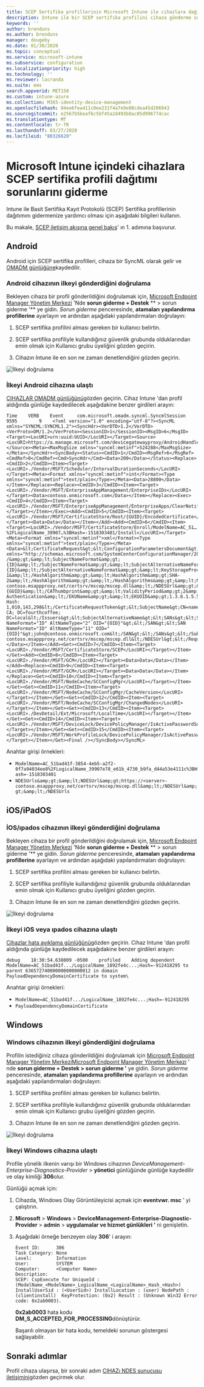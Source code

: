 ```yaml
---
title: SCEP Sertifika profillerinin Microsoft Intune ile cihazlara dağıtılması sorunlarını giderme | Microsoft Docs
description: Intune ile bir SCEP sertifika profilini cihaza gönderme sorunlarını giderin.
keywords: ''
author: brenduns
ms.author: brenduns
manager: dougeby
ms.date: 01/30/2020
ms.topic: conceptual
ms.service: microsoft-intune
ms.subservice: configuration
ms.localizationpriority: high
ms.technology: ''
ms.reviewer: lacranda
ms.suite: ems
search.appverid: MET150
ms.custom: intune-azure
ms.collection: M365-identity-device-management
ms.openlocfilehash: 04ee6fea411c0ee231f4a7e9e00cdea45d206943
ms.sourcegitcommit: e2567b5beaf6c5bf45a2d493b8ac05d996774cac
ms.translationtype: MT
ms.contentlocale: tr-TR
ms.lasthandoff: 03/27/2020
ms.locfileid: "80326620"
---
```

# <a name="troubleshoot-deployment-of-a-scep-certificate-profile-to-devices-in-microsoft-intune"></a>Microsoft Intune içindeki cihazlara SCEP sertifika profili dağıtımı sorunlarını giderme

Intune ile Basit Sertifika Kayıt Protokolü (SCEP) Sertifika profillerinin dağıtımını gidermenize yardımcı olması için aşağıdaki bilgileri kullanın.

Bu makale, [SCEP iletişim akışına genel bakış](troubleshoot-scep-certificate-profiles.md)' ın 1. adımına başvurur.


## <a name="android"></a>Android

Android için SCEP sertifika profilleri, cihaza bir SyncML olarak gelir ve [OMADM günlüğüne](troubleshoot-scep-certificate-profiles.md#logs-for-android-devices)kaydedilir.

### <a name="validate-that-the-android-device-was-sent-the-policy"></a>Android cihazının ilkeyi gönderdiğini doğrulama

Bekleyen cihaza bir profil gönderildiğini doğrulamak için, [Microsoft Endpoint Manager Yönetim Merkezi](https://go.microsoft.com/fwlink/?linkid=2109431) 'Nde **sorun giderme + Destek** ** > sorun giderme '** ye gidin.  *Sorun giderme* penceresinde, **atamaları** **yapılandırma profillerine** ayarlayın ve ardından aşağıdaki yapılandırmaları doğrulayın:

1. SCEP sertifika profilini alması gereken bir kullanıcı belirtin.

2. SCEP sertifika profiliyle kullandığınız güvenlik grubunda olduklarından emin olmak için Kullanıcı grubu üyeliğini gözden geçirin.

3. Cihazın Intune ile en son ne zaman denetlendiğini gözden geçirin.

![İlkeyi doğrulama](../protect/media/troubleshoot-scep-certificate-profile-deployment/validate-policy-android.png)

### <a name="validate-the-policy-reached-the-android-device"></a>İlkeyi Android cihazına ulaştı

[CIHAZLAR OMADM günlüğünü](troubleshoot-scep-certificate-profiles.md#logs-for-android-devices)gözden geçirin. Cihaz Intune 'dan profil aldığında günlüğe kaydedilecek aşağıdakine benzer girdileri arayın:

```
Time    VERB    Event     com.microsoft.omadm.syncml.SyncmlSession     9595        9    <?xml version="1.0" encoding="utf-8"?><SyncML xmlns="SYNCML:SYNCML1.2"><SyncHdr><VerDTD>1.2</VerDTD><VerProto>DM/1.2</VerProto><SessionID>1</SessionID><MsgID>6</MsgID><Target><LocURI>urn:uuid:UUID</LocURI></Target><Source><LocURI>https://a.manage.microsoft.com/devicegatewayproxy/AndroidHandler.ashx</LocURI></Source><Meta><MaxMsgSize xmlns="syncml:metinf">524288</MaxMsgSize></Meta></SyncHdr><SyncBody><Status><CmdID>1</CmdID><MsgRef>6</MsgRef><CmdRef>0</CmdRef><Cmd>SyncHdr</Cmd><Data>200</Data></Status><Replace><CmdID>2</CmdID><Item><Target><LocURI>./Vendor/MSFT/Scheduler/IntervalDurationSeconds</LocURI></Target><Meta><Format xmlns="syncml:metinf">int</Format><Type xmlns="syncml:metinf">text/plain</Type></Meta><Data>28800</Data></Item></Replace><Replace><CmdID>3</CmdID><Item><Target><LocURI>./Vendor/MSFT/EnterpriseAppManagement/EnterpriseIDs</LocURI></Target><Data>contoso.onmicrosoft.com</Data></Item></Replace><Exec><CmdID>4</CmdID><Item><Target><LocURI>./Vendor/MSFT/EnterpriseAppManagement/EnterpriseApps/ClearNotifications</LocURI></Target></Item></Exec><Add><CmdID>5</CmdID><Item><Target><LocURI>./Vendor/MSFT/CertificateStore/Root/{GUID}/EncodedCertificate</LocURI></Target><Data>Data</Data></Item></Add><Add><CmdID>6</CmdID><Item><Target><LocURI>./Vendor/MSFT/CertificateStore/Enroll/ModelName=AC_51…%2FLogicalName_39907…%3BHash=-1518303401/Install</LocURI></Target><Meta><Format xmlns="syncml:metinf">xml</Format><Type xmlns="syncml:metinf">text/plain</Type></Meta><Data>&lt;CertificateRequest&gt;&lt;ConfigurationParametersDocument&gt;&amp;lt;ConfigurationParameters xmlns="http://schemas.microsoft.com/SystemCenterConfigurationManager/2012/03/07/CertificateEnrollment/ConfigurationParameters"&amp;gt;&amp;lt;ExpirationThreshold&amp;gt;20&amp;lt;/ExpirationThreshold&amp;gt;&amp;lt;RetryCount&amp;gt;3&amp;lt;/RetryCount&amp;gt;&amp;lt;RetryDelay&amp;gt;1&amp;lt;/RetryDelay&amp;gt;&amp;lt;TemplateName /&amp;gt;&amp;lt;SubjectNameFormat&amp;gt;{ID}&amp;lt;/SubjectNameFormat&amp;gt;&amp;lt;SubjectAlternativeNameFormat&amp;gt;{ID}&amp;lt;/SubjectAlternativeNameFormat&amp;gt;&amp;lt;KeyStorageProviderSetting&amp;gt;0&amp;lt;/KeyStorageProviderSetting&amp;gt;&amp;lt;KeyUsage&amp;gt;32&amp;lt;/KeyUsage&amp;gt;&amp;lt;KeyLength&amp;gt;2048&amp;lt;/KeyLength&amp;gt;&amp;lt;HashAlgorithms&amp;gt;&amp;lt;HashAlgorithm&amp;gt;SHA-1&amp;lt;/HashAlgorithm&amp;gt;&amp;lt;HashAlgorithm&amp;gt;SHA-2&amp;lt;/HashAlgorithm&amp;gt;&amp;lt;/HashAlgorithms&amp;gt;&amp;lt;NDESUrls&amp;gt;&amp;lt;NDESUrl&amp;gt;https://breezeappproxy-contoso.msappproxy.net/certsrv/mscep/mscep.dll&amp;lt;/NDESUrl&amp;gt;&amp;lt;/NDESUrls&amp;gt;&amp;lt;CAThumbprint&amp;gt;{GUID}&amp;lt;/CAThumbprint&amp;gt;&amp;lt;ValidityPeriod&amp;gt;2&amp;lt;/ValidityPeriod&amp;gt;&amp;lt;ValidityPeriodUnit&amp;gt;Years&amp;lt;/ValidityPeriodUnit&amp;gt;&amp;lt;EKUMapping&amp;gt;&amp;lt;EKUMap&amp;gt;&amp;lt;EKUName&amp;gt;Client Authentication&amp;lt;/EKUName&amp;gt;&amp;lt;EKUOID&amp;gt;1.3.6.1.5.5.7.3.2&amp;lt;/EKUOID&amp;gt;&amp;lt;/EKUMap&amp;gt;&amp;lt;/EKUMapping&amp;gt;&amp;lt;/ConfigurationParameters&amp;gt;&lt;/ConfigurationParametersDocument&gt;&lt;RequestParameters&gt;&lt;CertificateRequestToken&gt;PENlcnRFbn... Hash: 1,010,143,298&lt;/CertificateRequestToken&gt;&lt;SubjectName&gt;CN=name&lt;/SubjectName&gt;&lt;Issuers&gt;CN=FourthCoffee CA; DC=fourthcoffee; DC=local&lt;/Issuers&gt;&lt;SubjectAlternativeName&gt;&lt;SANs&gt;&lt;SAN NameFormat="ID" AltNameType="2" OID="{OID}"&gt;&lt;/SAN&gt;&lt;SAN NameFormat="ID" AltNameType="11" OID="{OID}"&gt;john@contoso.onmicrosoft.com&lt;/SAN&gt;&lt;/SANs&gt;&lt;/SubjectAlternativeName&gt;&lt;NDESUrl&gt;https://breezeappproxy-contoso.msappproxy.net/certsrv/mscep/mscep.dll&lt;/NDESUrl&gt;&lt;/RequestParameters&gt;&lt;/CertificateRequest&gt;</Data></Item></Add><Get><CmdID>7</CmdID><Item><Target><LocURI>./Vendor/MSFT/CertificateStore/SCEP</LocURI></Target></Item></Get><Add><CmdID>8</CmdID><Item><Target><LocURI>./Vendor/MSFT/GCM</LocURI></Target><Data>Data</Data></Item></Add><Replace><CmdID>9</CmdID><Item><Target><LocURI>./Vendor/MSFT/GCM</LocURI></Target><Data>Data</Data></Item></Replace><Get><CmdID>10</CmdID><Item><Target><LocURI>./Vendor/MSFT/NodeCache/SCConfigMgr</LocURI></Target></Item></Get><Get><CmdID>11</CmdID><Item><Target><LocURI>./Vendor/MSFT/NodeCache/SCConfigMgr/CacheVersion</LocURI></Target></Item></Get><Get><CmdID>12</CmdID><Item><Target><LocURI>./Vendor/MSFT/NodeCache/SCConfigMgr/ChangedNodes</LocURI></Target></Item></Get><Get><CmdID>13</CmdID><Item><Target><LocURI>./DevDetail/Ext/Microsoft/LocalTime</LocURI></Target></Item></Get><Get><CmdID>14</CmdID><Item><Target><LocURI>./Vendor/MSFT/DeviceLock/DevicePolicyManager/IsActivePasswordSufficient</LocURI></Target></Item></Get><Get><CmdID>15</CmdID><Item><Target><LocURI>./Vendor/MSFT/WorkProfileLock/DevicePolicyManager/IsActivePasswordSufficient</LocURI></Target></Item></Get><Final /></SyncBody></SyncML>
```

Anahtar girişi örnekleri:

- `ModelName=AC_51bad41f-3854-4eb5-a2f2-0f7a94034ee8%2FLogicalName_39907e78_e61b_4730_b9fa_d44a53e4111c%3BHash=-1518303401`
- `NDESUrls&amp;gt;&amp;lt;NDESUrl&amp;gt;https://<server>-contoso.msappproxy.net/certsrv/mscep/mscep.dll&amp;lt;/NDESUrl&amp;gt;&amp;lt;/NDESUrls`

## <a name="iosipados"></a>iOS/iPadOS

### <a name="validate-that-the-iosipados-device-was-sent-the-policy"></a>İOS/ıpados cihazının ilkeyi gönderdiğini doğrulama

Bekleyen cihaza bir profil gönderildiğini doğrulamak için, [Microsoft Endpoint Manager Yönetim Merkezi](https://go.microsoft.com/fwlink/?linkid=2109431) 'Nde **sorun giderme + Destek** ** > sorun giderme '** ye gidin.  *Sorun giderme* penceresinde, **atamaları** **yapılandırma profillerine** ayarlayın ve ardından aşağıdaki yapılandırmaları doğrulayın:

1. SCEP sertifika profilini alması gereken bir kullanıcı belirtin.

2. SCEP sertifika profiliyle kullandığınız güvenlik grubunda olduklarından emin olmak için Kullanıcı grubu üyeliğini gözden geçirin.

3. Cihazın Intune ile en son ne zaman denetlendiğini gözden geçirin.

![İlkeyi doğrulama](../protect/media/troubleshoot-scep-certificate-profile-deployment/validate-policy-ios.png)

### <a name="validate-the-policy-reached-the-ios-or-ipados-device"></a>İlkeyi iOS veya ıpados cihazına ulaştı

[Cihazlar hata ayıklama günlüğünü](troubleshoot-scep-certificate-profiles.md#logs-for-ios-and-ipados-devices)gözden geçirin. Cihaz Intune 'dan profil aldığında günlüğe kaydedilecek aşağıdakine benzer girdileri arayın:

```
debug    18:30:54.638009 -0500    profiled    Adding dependent ModelName=AC_51bad41f.../LogicalName_1892fe4c...;Hash=-912418295 to parent 636572740000000000000012 in domain PayloadDependencyDomainCertificate to system\
```

Anahtar girişi örnekleri:

- `ModelName=AC_51bad41f.../LogicalName_1892fe4c...;Hash=-912418295`
- `PayloadDependencyDomainCertificate`

## <a name="windows"></a>Windows

### <a name="validate-that-the-windows-device-was-sent-the-policy"></a>Windows cihazının ilkeyi gönderdiğini doğrulama

Profilin istediğiniz cihaza gönderildiğini doğrulamak için [Microsoft Endpoint Manager Yönetim Merkezi](https://go.microsoft.com/fwlink/?linkid=2109431)[Microsoft Endpoint Manager Yönetim Merkezi](https://go.microsoft.com/fwlink/?linkid=2109431) ' nde **sorun giderme + Destek > sorun** **giderme '** ye gidin.  *Sorun giderme* penceresinde, **atamaları** **yapılandırma profillerine** ayarlayın ve ardından aşağıdaki yapılandırmaları doğrulayın:

1. SCEP sertifika profilini alması gereken bir kullanıcı belirtin.

2. SCEP sertifika profiliyle kullandığınız güvenlik grubunda olduklarından emin olmak için Kullanıcı grubu üyeliğini gözden geçirin.

3. Cihazın Intune ile en son ne zaman denetlendiğini gözden geçirin.

![İlkeyi doğrulama](../protect/media/troubleshoot-scep-certificate-profile-deployment/validate-policy-windows.png)

### <a name="validate-the-policy-reached-the-windows-device"></a>İlkeyi Windows cihazına ulaştı

Profile yönelik ilkenin varışı bir Windows cihazının *DeviceManagement-Enterprise-Diagnostics-Provider* > **yönetici** günlüğünde günlüğe kaydedilir ve olay kimliği **306**olur. 

Günlüğü açmak için:

1. Cihazda, Windows Olay Görüntüleyicisi açmak için **eventvwr. msc** ' yi çalıştırın.

2. **Microsoft** > **Windows** > **DeviceManagement-Enterprise-Diagnostic-Provider** > **admin** > **uygulamalar ve hizmet günlükleri '** ni genişletin.

3. Aşağıdaki örneğe benzeyen olay **306**' i arayın:

   ```
   Event ID:      306
   Task Category: None
   Level:         Information
   User:          SYSTEM
   Computer:      <Computer Name>
   Description:
   SCEP: CspExecute for UniqueId : (ModelName_<ModelName>_LogicalName_<LogicalName>_Hash_<Hash>) InstallUserSid : (<UserSid>) InstallLocation : (user) NodePath : (clientinstall)  KeyProtection: (0x2) Result : (Unknown Win32 Error code: 0x2ab0003).
   ```

   **0x2ab0003** hata kodu **DM_S_ACCEPTED_FOR_PROCESSING**dönüştürür.

   Başarılı olmayan bir hata kodu, temeldeki sorunun göstergesi sağlayabilir.

## <a name="next-steps"></a>Sonraki adımlar

Profil cihaza ulaşırsa, bir sonraki adım [CIHAZı NDES sunucusu iletişimini](troubleshoot-scep-certificate-device-to-ndes.md)gözden geçirmek olur.
